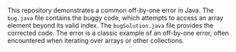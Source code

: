 This repository demonstrates a common off-by-one error in Java. The `bug.java` file contains the buggy code, which attempts to access an array element beyond its valid index. The `bugSolution.java` file provides the corrected code.  The error is a classic example of an off-by-one error, often encountered when iterating over arrays or other collections.